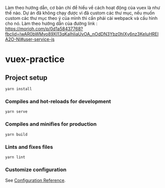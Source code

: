 Làm theo hướng dẫn, cơ bản chỉ để hiểu về cách hoạt động của vuex là như thế nào. Dự án đã không chạy được vì đã custom các thư mục, nếu muốn custom các thư mục theo ý của mình thì cần phải cài webpack và cấu hình cho nó.
Làm theo hướng dẫn của đường link : https://morioh.com/p/0d1a58437768?fbclid=IwAR0bWMvo89Xl13qKaIhIiaUvOA_nOdDN3Ybz0hIXy6nz3KeIuHRElA2O-NI#user-service-js

# vuex-practice

## Project setup
```
yarn install
```

### Compiles and hot-reloads for development
```
yarn serve
```

### Compiles and minifies for production
```
yarn build
```

### Lints and fixes files
```
yarn lint
```

### Customize configuration
See [Configuration Reference](https://cli.vuejs.org/config/).
